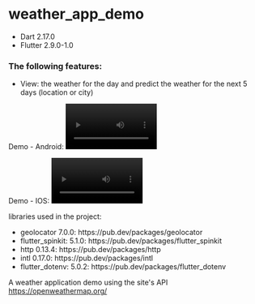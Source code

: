 # weather_app_demo
<ul>
  <li>Dart 2.17.0</li>
  <li>Flutter 2.9.0-1.0</li>
</ul>
<h3>The following features:</h3>
<ul>
  <li>View: the weather for the day and predict the weather for the next 5 days (location or city)</li>
</ul>

Demo - Android:
<video src='https://user-images.githubusercontent.com/63405663/150323953-d96e9dec-460e-4cf9-9986-14f2bd72411a.mp4' width=180/>

Demo - IOS:
<video src='https://user-images.githubusercontent.com/63405663/150331786-57d594c5-343f-4ca8-9efb-8a11ffe19c99.mov' width=180/>

libraries used in the project: 

<ul>
<li>geolocator 7.0.0: https://pub.dev/packages/geolocator</li>
<li>flutter_spinkit: 5.1.0: https://pub.dev/packages/flutter_spinkit</li>
<li>http 0.13.4: https://pub.dev/packages/http</li>
<li>intl 0.17.0: https://pub.dev/packages/intl</li>
<li>flutter_dotenv: 5.0.2: https://pub.dev/packages/flutter_dotenv</li>
</ul>

A weather application demo using the site's API https://openweathermap.org/
